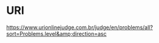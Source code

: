 # URI
https://www.urionlinejudge.com.br/judge/en/problems/all?sort=Problems.level&amp;direction=asc
